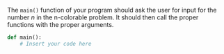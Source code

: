 <!-- title={main()} -->

<!-- concepts={User Input, If Statements, Main, Print Statements} -->

<!--badges={Python:50,Algorithms:100}-->

The `main()` function of your program should ask the user for input for the number *n* in the n-colorable problem. It should then call the proper functions with the proper arguments.

```Python
def main():
    # Insert your code here
```

